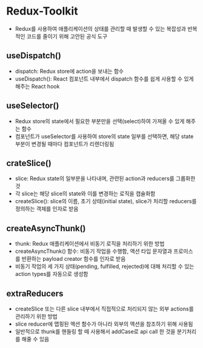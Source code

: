 # Redux-Toolkit
- Redux를 사용하여 애플리케이션의 상태를 관리할 때 발생할 수 있는 복잡성과 반복적인 코드를 줄이기 위해 고안된 공식 도구

## useDispatch() 
- dispatch: Redux store에 action을 보내는 함수
- useDispatch(): React 컴포넌트 내부에서 dispatch 함수를 쉽게 사용할 수 있게 해주는 React hook

## useSelector() 
- Redux store의 state에서 필요한 부분만을 선택(select)하여 가져올 수 있게 해주는 함수
- 컴포넌트가 useSelector를 사용하여 store의 state 일부를 선택하면, 해당 state 부분이 변경될 때마다 컴포넌트가 리렌더링됨

## crateSlice()
- slice: Redux state의 일부분을 나타내며, 관련된 action과 reducers를 그룹화한 것
- 각 slice는 해당 slice의 state와 이를 변경하는 로직을 캡슐화함
- createSlice(): slice의 이름, 초기 상태(initial state), slice가 처리할 reducers를 정의하는 객체를 인자로 받음 

## createAsyncThunk()
- thunk: Redux 애플리케이션에서 비동기 로직을 처리하기 위한 방법
- createAsyncThunk() 함수: 비동기 작업을 수행함, 액션 타입 문자열과 프로미스를 반환하는 payload creator 함수를 인자로 받음
- 비동기 작업의 세 가지 상태(pending, fulfilled, rejected)에 대해 처리할 수 있는 action types를 자동으로 생성함

## extraReducers
- createSlice 또는 다른 slice 내부에서 직접적으로 처리되지 않는 외부 actions를 관리하기 위한 방법
- slice reducer에 맵핑된 액션 함수가 아니라 외부의 액션을 참조하기 위해 사용됨
- 일반적으로 thunk를 핸들링 할 떼 사용해서 addCase로 api call 한 것을 분기처리를 해줄 수 있음